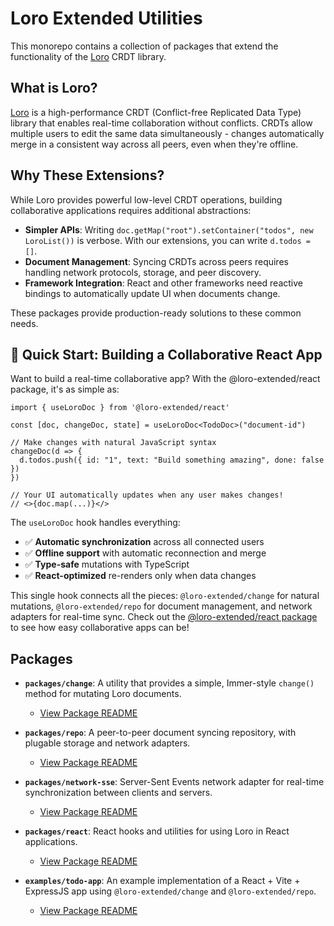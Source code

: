 # Loro Extended Utilities

This monorepo contains a collection of packages that extend the functionality of the [Loro](https://github.com/loro-dev/loro) CRDT library.

## What is Loro?

[Loro](https://github.com/loro-dev/loro) is a high-performance CRDT (Conflict-free Replicated Data Type) library that enables real-time collaboration without conflicts. CRDTs allow multiple users to edit the same data simultaneously - changes automatically merge in a consistent way across all peers, even when they're offline.

## Why These Extensions?

While Loro provides powerful low-level CRDT operations, building collaborative applications requires additional abstractions:

- **Simpler APIs**: Writing `doc.getMap("root").setContainer("todos", new LoroList())` is verbose. With our extensions, you can write `d.todos = []`.
- **Document Management**: Syncing CRDTs across peers requires handling network protocols, storage, and peer discovery.
- **Framework Integration**: React and other frameworks need reactive bindings to automatically update UI when documents change.

These packages provide production-ready solutions to these common needs.

## 🚀 Quick Start: Building a Collaborative React App

Want to build a real-time collaborative app? With the @loro-extended/react package, it's as simple as:

```tsx
import { useLoroDoc } from '@loro-extended/react'

const [doc, changeDoc, state] = useLoroDoc<TodoDoc>("document-id")

// Make changes with natural JavaScript syntax
changeDoc(d => {
  d.todos.push({ id: "1", text: "Build something amazing", done: false })
})

// Your UI automatically updates when any user makes changes!
// <>{doc.map(...)}</>
```

The `useLoroDoc` hook handles everything:
- ✅ **Automatic synchronization** across all connected users
- ✅ **Offline support** with automatic reconnection and merge
- ✅ **Type-safe** mutations with TypeScript
- ✅ **React-optimized** re-renders only when data changes

This single hook connects all the pieces: `@loro-extended/change` for natural mutations, `@loro-extended/repo` for document management, and network adapters for real-time sync. Check out the [@loro-extended/react package](./packages/react/README.md) to see how easy collaborative apps can be!

## Packages

-   **`packages/change`**: A utility that provides a simple, Immer-style `change()` method for mutating Loro documents.
    -   [View Package README](./packages/change/README.md)

-   **`packages/repo`**: A peer-to-peer document syncing repository, with plugable storage and network adapters.
    -   [View Package README](./packages/repo/README.md)

-   **`packages/network-sse`**: Server-Sent Events network adapter for real-time synchronization between clients and servers.
    -   [View Package README](./packages/network-sse/README.md)

-   **`packages/react`**: React hooks and utilities for using Loro in React applications.
    -   [View Package README](./packages/react/README.md)

-   **`examples/todo-app`**: An example implementation of a React + Vite + ExpressJS app using `@loro-extended/change` and `@loro-extended/repo`.
    -   [View Package README](./examples/todo-app/README.md)
